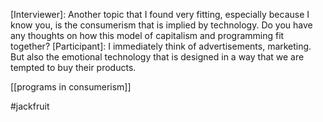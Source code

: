 [Interviewer]: Another topic that I found very fitting, especially because I know you, is the consumerism that is implied by technology. Do you have any thoughts on how this model of capitalism and programming fit together? 
[Participant]: I immediately think of advertisements, marketing. But also the emotional technology that is designed in a way that we are tempted to buy their products. 

[[programs in consumerism]]

#jackfruit